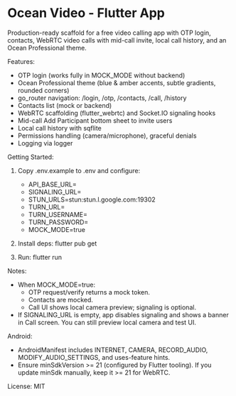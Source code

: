 # Ocean Video - Flutter App

Production-ready scaffold for a free video calling app with OTP login, contacts, WebRTC video calls with mid-call invite, local call history, and an Ocean Professional theme.

Features:
- OTP login (works fully in MOCK_MODE without backend)
- Ocean Professional theme (blue & amber accents, subtle gradients, rounded corners)
- go_router navigation: /login, /otp, /contacts, /call, /history
- Contacts list (mock or backend)
- WebRTC scaffolding (flutter_webrtc) and Socket.IO signaling hooks
- Mid-call Add Participant bottom sheet to invite users
- Local call history with sqflite
- Permissions handling (camera/microphone), graceful denials
- Logging via logger

Getting Started:
1) Copy .env.example to .env and configure:
   - API_BASE_URL=
   - SIGNALING_URL=
   - STUN_URLS=stun:stun.l.google.com:19302
   - TURN_URL=
   - TURN_USERNAME=
   - TURN_PASSWORD=
   - MOCK_MODE=true

2) Install deps:
   flutter pub get

3) Run:
   flutter run

Notes:
- When MOCK_MODE=true:
  * OTP request/verify returns a mock token.
  * Contacts are mocked.
  * Call UI shows local camera preview; signaling is optional.
- If SIGNALING_URL is empty, app disables signaling and shows a banner in Call screen. You can still preview local camera and test UI.

Android:
- AndroidManifest includes INTERNET, CAMERA, RECORD_AUDIO, MODIFY_AUDIO_SETTINGS, and uses-feature hints.
- Ensure minSdkVersion >= 21 (configured by Flutter tooling). If you update minSdk manually, keep it >= 21 for WebRTC.

License: MIT
